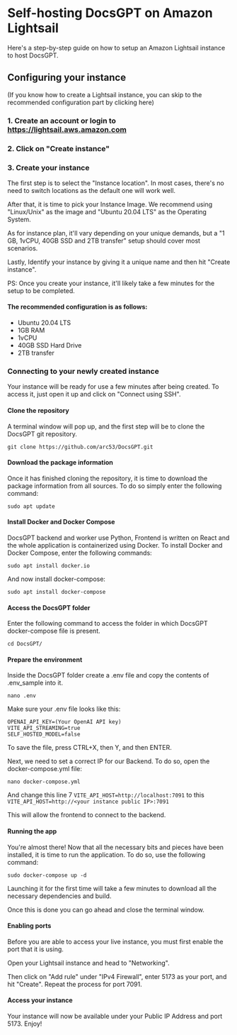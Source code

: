 # Self-hosting DocsGPT on Amazon Lightsail

Here's a step-by-step guide on how to setup an Amazon Lightsail instance to host DocsGPT.

## Configuring your instance

(If you know how to create a Lightsail instance, you can skip to the recommended configuration part by clicking here)

### 1. Create an account or login to https://lightsail.aws.amazon.com

### 2. Click on "Create instance"

### 3. Create your instance

The first step is to select the "Instance location". In most cases, there's no need to switch locations as the default one will work well.

After that, it is time to pick your Instance Image. We recommend using "Linux/Unix" as the image and "Ubuntu 20.04 LTS" as the Operating System.

As for instance plan, it'll vary depending on your unique demands, but a "1 GB, 1vCPU, 40GB SSD and 2TB transfer" setup should cover most scenarios.

Lastly, Identify your instance by giving it a unique name and then hit "Create instance".

PS: Once you create your instance, it'll likely take a few minutes for the setup to be completed.

#### The recommended configuration is as follows:

- Ubuntu 20.04 LTS
- 1GB RAM
- 1vCPU
- 40GB SSD Hard Drive
- 2TB transfer

### Connecting to your newly created instance

Your instance will be ready for use a few minutes after being created. To access it, just open it up and click on "Connect using SSH".

#### Clone the repository

A terminal window will pop up, and the first step will be to clone the DocsGPT git repository.

`git clone https://github.com/arc53/DocsGPT.git`

#### Download the package information

Once it has finished cloning the repository, it is time to download the package information from all sources. To do so simply enter the following command:

`sudo apt update`

#### Install Docker and Docker Compose

DocsGPT backend and worker use Python, Frontend is written on React and the whole application is containerized using Docker. To install Docker and Docker Compose, enter the following commands:

`sudo apt install docker.io`

And now install docker-compose:

`sudo apt install docker-compose`

#### Access the DocsGPT folder

Enter the following command to access the folder in which DocsGPT docker-compose file is present.

`cd DocsGPT/`

#### Prepare the environment

Inside the DocsGPT folder create a .env file and copy the contents of .env_sample into it.

`nano .env`

Make sure your .env file looks like this:

```
OPENAI_API_KEY=(Your OpenAI API key)
VITE_API_STREAMING=true
SELF_HOSTED_MODEL=false
```

To save the file, press CTRL+X, then Y, and then ENTER.

Next, we need to set a correct IP for our Backend. To do so, open the docker-compose.yml file:

`nano docker-compose.yml`

And change this line 7 `VITE_API_HOST=http://localhost:7091`
to this `VITE_API_HOST=http://<your instance public IP>:7091`

This will allow the frontend to connect to the backend.

#### Running the app

You're almost there! Now that all the necessary bits and pieces have been installed, it is time to run the application. To do so, use the following command:

`sudo docker-compose up -d`

Launching it for the first time will take a few minutes to download all the necessary dependencies and build.

Once this is done you can go ahead and close the terminal window.

#### Enabling ports 

Before you are able to access your live instance, you must first enable the port that it is using.

Open your Lightsail instance and head to "Networking".

Then click on "Add rule" under "IPv4 Firewall", enter 5173 as your port, and hit "Create". 
Repeat the process for port 7091.

#### Access your instance

Your instance will now be available under your Public IP Address and port 5173. Enjoy!

